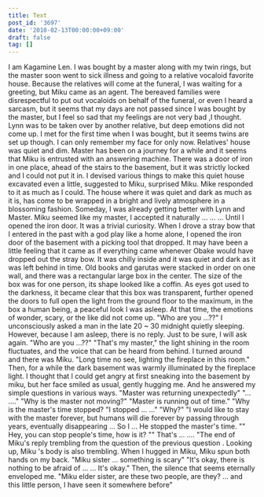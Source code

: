 ```yaml
---
title: Text
post_id: '3697'
date: '2010-02-13T00:00:00+09:00'
draft: false
tag: []
---
```


I am Kagamine Len. I was bought by a master along with my twin rings, but the master soon went to sick illness and going to a relative vocaloid favorite house. Because the relatives will come at the funeral, I was waiting for a greeting, but Miku came as an agent. The bereaved families were disrespectful to put out vocaloids on behalf of the funeral, or even I heard a sarcasm, but it seems that my days are not passed since I was bought by the master, but I feel so sad that my feelings are not very bad ,I thought. Lynn was to be taken over by another relative, but deep emotions did not come up. I met for the first time when I was bought, but it seems twins are set up though. I can only remember my face for only now. Relatives' house was quiet and dim. Master has been on a journey for a while and it seems that Miku is entrusted with an answering machine. There was a door of iron in one place, ahead of the stairs to the basement, but it was strictly locked and I could not put it in. I devised various things to make this quiet house excavated even a little, suggested to Miku, surprised Miku. Mike responded to it as much as I could. The house where it was quiet and dark as much as it is, has come to be wrapped in a bright and lively atmosphere in a blossoming fashion. Someday, I was already getting better with Lynn and Master. Miku seemed like my master, I accepted it naturally ... ... ... Until I opened the iron door. It was a trivial curiosity. When I drove a stray bow that I entered in the past with a god play like a home alone, I opened the iron door of the basement with a picking tool that dropped. It may have been a little feeling that it came as if everything came whenever Obake would have dropped out the stray bow. It was chilly inside and it was quiet and dark as it was left behind in time. Old books and garutas were stacked in order on one wall, and there was a rectangular large box in the center. The size of the box was for one person, its shape looked like a coffin. As eyes got used to the darkness, it became clear that this box was transparent, further opened the doors to full open the light from the ground floor to the maximum, in the box a human being, a peaceful look I was asleep. At that time, the emotions of wonder, scary, or the like did not come up. "Who are you ...??" I unconsciously asked a man in the late 20 ~ 30 midnight quietly sleeping. However, because I am asleep, there is no reply. Just to be sure, I will ask again. "Who are you ...??" "That's my master," the light shining in the room fluctuates, and the voice that can be heard from behind. I turned around and there was Miku. "Long time no see, lighting the fireplace in this room." Then, for a while the dark basement was warmly illuminated by the fireplace light. I thought that I could get angry at first sneaking into the basement by miku, but her face smiled as usual, gently hugging me. And he answered my simple questions in various ways. "Master was returning unexpectedly" "... ...." "Why is the master not moving?" "Master is running out of time." "Why is the master's time stopped? "I stopped ... ..." "Why?" "I would like to stay with the master forever, but humans will die forever by passing through years, eventually disappearing ... So I ... He stopped the master's time. "" Hey, you can stop people's time, how is it? "" That's ... .... "The end of Miku's reply trembling from the question of the previous question . Looking up, Miku 's body is also trembling. When I hugged in Miku, Miku spun both hands on my back. "Miku sister ... something is scary" "It's okay, there is nothing to be afraid of ... ... It's okay." Then, the silence that seems eternally enveloped me. "Miku elder sister, are these two people, are they? ... and this little person, I have seen it somewhere before"